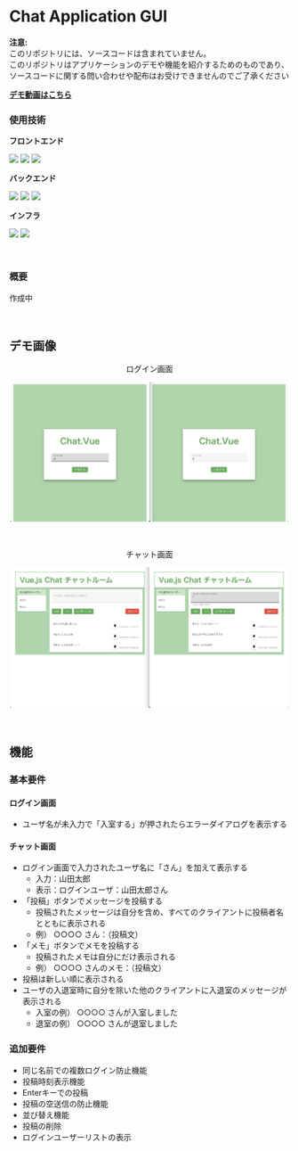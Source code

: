# Chat Application GUI

**注意:** <br>
このリポジトリには、ソースコードは含まれていません。<br>
このリポジトリはアプリケーションのデモや機能を紹介するためのものであり、ソースコードに関する問い合わせや配布はお受けできませんのでご了承ください

[**デモ動画はこちら**](https://github.com/rrr-1o23/chat-aplication-gui/issues/1#issue-2540406770)


### 使用技術
**フロントエンド**
<p style="display: inline">
<img src="https://img.shields.io/badge/-Vue.js-2E4052.svg?logo=vue.js&style=popout">
<img src="https://img.shields.io/badge/-HTML5-FFFFFF.svg?logo=html5&style=popout">
<img src="https://img.shields.io/badge/-CSS3-0277BD.svg?logo=css3&style=popout">

**バックエンド**
<p style="display: inline">
<img src="https://img.shields.io/badge/-Node.js-212121.svg?logo=node.js&style=popout"> 
<img src="https://img.shields.io/badge/-JavaScript-212121.svg?logo=javascript&style=popout">
<img src="https://img.shields.io/badge/-Socket.IO-010101.svg?logo=socket.io&style=popout">

**インフラ**
<p style="display: inline">
<img src="https://img.shields.io/badge/-Linux-212121.svg?logo=linux&style=popout">
<img src="https://img.shields.io/badge/-AWS-252F3E.svg?logo=amazon&style=popout">

&nbsp;

<!--
<img src="https://img.shields.io/badge/-Node.js-212121.svg?logo=node.js&style=popout"> 
-->

### 概要
作成中

&nbsp;

## デモ画像

<div style="text-align: center">
    <p>ログイン画面</p>
    <img src="./images/login_screen_demo.jpeg" width="500">
</div>

&nbsp;

<div style="text-align: center">
    <p>チャット画面</p>
    <img src="./images/chat_screen_demo.jpeg" width="500">
</div>

&nbsp;

## 機能

### 基本要件

#### ログイン画面

- ユーザ名が未入力で「入室する」が押されたらエラーダイアログを表示する

#### チャット画面

- ログイン画面で入力されたユーザ名に「さん」を加えて表示する
  - 入力：山田太郎
  - 表示：ログインユーザ：山田太郎さん
- 「投稿」ボタンでメッセージを投稿する
  - 投稿されたメッセージは自分を含め、すべてのクライアントに投稿者名とともに表示される
  - 例） ○○○○ さん：（投稿文）
- 「メモ」ボタンでメモを投稿する
  - 投稿されたメモは自分にだけ表示される
  - 例） ○○○○ さんのメモ：（投稿文）
- 投稿は新しい順に表示される
- ユーザの入退室時に自分を除いた他のクライアントに入退室のメッセージが表示される
  - 入室の例） ○○○○ さんが入室しました
  - 退室の例） ○○○○ さんが退室しました

### 追加要件

- 同じ名前での複数ログイン防止機能
- 投稿時刻表示機能
- Enterキーでの投稿
- 投稿の空送信の防止機能
- 並び替え機能
- 投稿の削除
- ログインユーザーリストの表示

​
